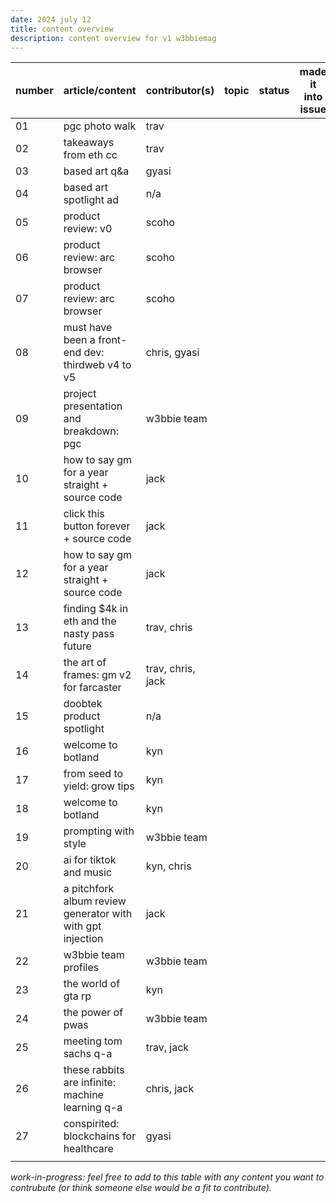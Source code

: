 ```yaml
---
date: 2024 july 12
title: content overview
description: content overview for v1 w3bbiemag
---
```


|number | article/content                                            | contributor(s)     | topic         |status              | made it into issue |
|-------|------------------------------------------------------------|--------------------|-------------- |--------------------|--------------------|
| 01     | pgc photo walk                                             | trav               |               |                    ||
| 02     | takeaways from eth cc                                      | trav               |               |                    ||
| 03     | based art q&a                                              | gyasi              |               |                    ||
| 04     | based art spotlight ad                                     | n/a                |               |                    ||
| 05     | product review: v0                                         | scoho              |               |                    ||
| 06     | product review: arc browser                                | scoho              |               |                    ||
| 07     | product review: arc browser                                | scoho              |               |                    ||
| 08     | must have been a front-end dev: thirdweb v4 to v5          | chris, gyasi       |               |                    ||
| 09     | project presentation and breakdown: pgc                    | w3bbie team        |               |                    ||
| 10     | how to say gm for a year straight + source code            | jack               |               |                    ||
| 11     | click this button forever + source code                    | jack               |               |                    ||
| 12     | how to say gm for a year straight + source code            | jack               |               |                    ||
| 13     | finding $4k in eth and the nasty pass future               | trav, chris        |               |                    ||
| 14     | the art of frames: gm v2 for farcaster                     | trav, chris, jack  |               |                    ||
| 15     | doobtek product spotlight                                  | n/a                |               |                    ||
| 16     | welcome to botland                                         | kyn                |               |                    ||
| 17     | from seed to yield: grow tips                              | kyn                |               |                    ||
| 18     | welcome to botland                                         | kyn                |               |                    ||
| 19     | prompting with style                                       | w3bbie team        |               |                    ||
| 20     | ai for tiktok and music                                    | kyn, chris         |               |                    ||
| 21     | a pitchfork album review generator with with gpt injection | jack               |               |                    ||
| 22     | w3bbie team profiles                                       | w3bbie team        |               |                    ||
| 23     | the world of gta rp                                        | kyn                |               |                    ||
| 24     | the power of pwas                                          | w3bbie team        |               |                    ||
| 25     | meeting tom sachs q-a                                      | trav, jack         |               |                    ||
| 26     | these rabbits are infinite: machine learning q-a           | chris, jack        |               |                    ||
| 27     | conspirited: blockchains for healthcare                    | gyasi              |               |                    ||
| <num>  | <content-name>                                             | <contrib-name>     | <topic>       | <status>           ||


_work-in-progress: feel free to add to this table with any content you want to contrubute (or think someone else would be a fit to contribute)._


